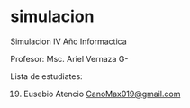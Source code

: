 # simulacion
Simulacion IV Año Informactica

Profesor: Msc. Ariel Vernaza G-



Lista de estudiates:










19. Eusebio Atencio CanoMax019@gmail.com

